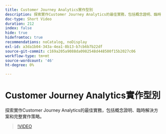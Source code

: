 ```yaml
---
title: Customer Journey Analytics實作型別
description: 探索實作Customer Journey Analytics的最佳實務，包括概念證明、臨時解決方案和完整實作策略。
doc-type: Short Video
duration: 212
index: false
hide: true
hidefromtoc: true
recommendations: noCatalog, noDisplay
exl-id: a3da1b04-343a-4ea1-8b13-b7cb6b7b22df
source-git-commit: c169a205a9088da0982548d448500f15b2027c06
workflow-type: tm+mt
source-wordcount: '46'
ht-degree: 0%

---
```


# Customer Journey Analytics實作型別

探索實作Customer Journey Analytics的最佳實務，包括概念證明、臨時解決方案和完整實作策略。

<!-- 62_S113_3442460_211_best-practices-for-implementing-customer-journey-analytics -->
>[!VIDEO](https://video.tv.adobe.com/v/3458311/?learn=on&enablevpops=true)
